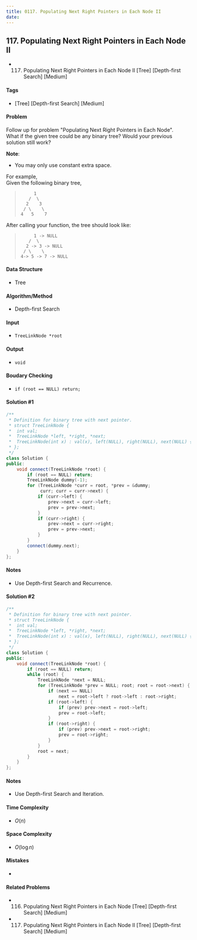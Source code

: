 ```yaml
---
title: 0117. Populating Next Right Pointers in Each Node II
date: 
---
```


## 117. Populating Next Right Pointers in Each Node II
- 117. Populating Next Right Pointers in Each Node II [Tree] [Depth-first Search] [Medium]

#### Tags
- [Tree] [Depth-first Search] [Medium]

#### Problem
Follow up for problem "Populating Next Right Pointers in Each Node".  
What if the given tree could be any binary tree? Would your previous solution still work?

**Note**:

- You may only use constant extra space.

For example,  
Given the following binary tree,
>          1
>        /  \
>       2    3
>      / \    \
>     4   5    7

After calling your function, the tree should look like:
>          1 -> NULL
>        /  \
>       2 -> 3 -> NULL
>      / \    \
>     4-> 5 -> 7 -> NULL

#### Data Structure
- Tree

#### Algorithm/Method
- Depth-first Search

#### Input
- `TreeLinkNode *root`

#### Output
- `void`

#### Boudary Checking
- `if (root == NULL) return;`

#### Solution #1
``` C++
/**
 * Definition for binary tree with next pointer.
 * struct TreeLinkNode {
 *  int val;
 *  TreeLinkNode *left, *right, *next;
 *  TreeLinkNode(int x) : val(x), left(NULL), right(NULL), next(NULL) {}
 * };
 */
class Solution {
public:
    void connect(TreeLinkNode *root) {
        if (root == NULL) return;
        TreeLinkNode dummy(-1);
        for (TreeLinkNode *curr = root, *prev = &dummy;
             curr; curr = curr->next) {
            if (curr->left) {
                prev->next = curr->left;
                prev = prev->next;
            }
            if (curr->right) {
                prev->next = curr->right;
                prev = prev->next;
            }
        }
        connect(dummy.next);
    }
};
```

#### Notes
- Use Depth-first Search and Recurrence.

#### Solution #2
``` C++
/**
 * Definition for binary tree with next pointer.
 * struct TreeLinkNode {
 *  int val;
 *  TreeLinkNode *left, *right, *next;
 *  TreeLinkNode(int x) : val(x), left(NULL), right(NULL), next(NULL) {}
 * };
 */
class Solution {
public:
    void connect(TreeLinkNode *root) {
        if (root == NULL) return;
        while (root) {
            TreeLinkNode *next = NULL;
            for (TreeLinkNode *prev = NULL; root; root = root->next) {
                if (next == NULL)
                    next = root->left ? root->left : root->right;
                if (root->left) {
                    if (prev) prev->next = root->left;
                    prev = root->left;
                }
                if (root->right) {
                    if (prev) prev->next = root->right;
                    prev = root->right;
                }
            }
            root = next;
        }
    }
};
```

#### Notes
- Use Depth-first Search and Iteration.

#### Time Complexity
- $O(n)$

#### Space Complexity
- $O(\log n)$

#### Mistakes
- 

#### Related Problems
- 116. Populating Next Right Pointers in Each Node [Tree] [Depth-first Search] [Medium]
- 117. Populating Next Right Pointers in Each Node II [Tree] [Depth-first Search] [Medium]
